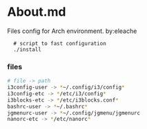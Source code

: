 # About.md
Files config for Arch environment. by:eleache
```
  # script to fast configuration
  ./install
```
### files
```bash
# file -> path
i3config-user -> *~/.config/i3/config*
i3config-etc -> */etc/i3/config*
i3blocks-etc -> */etc/i3blocks.conf*
bashrc-user -> *~/.bashrc*
jgmenurc-user -> *~/.config/jgmenu/jgmenurc
nanorc-etc -> */etc/nanorc*
```
